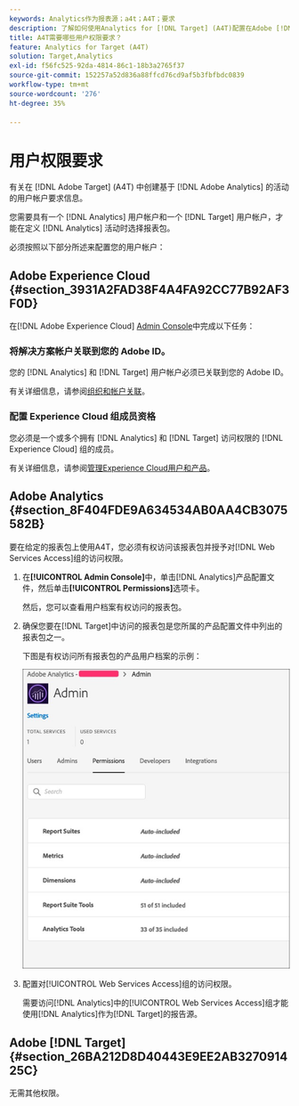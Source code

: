 ```yaml
---
keywords: Analytics作为报表源；a4t；A4T；要求
description: 了解如何使用Analytics for [!DNL Target] (A4T)配置在Adobe [!DNL Target] 中创建基于Adobe Analytics的活动所需的用户帐户要求。
title: A4T需要哪些用户权限要求？
feature: Analytics for Target (A4T)
solution: Target,Analytics
exl-id: f56fc525-92da-4814-86c1-18b3a2765f37
source-git-commit: 152257a52d836a88ffcd76cd9af5b3fbfbdc0839
workflow-type: tm+mt
source-wordcount: '276'
ht-degree: 35%

---
```


# 用户权限要求

有关在 [!DNL Adobe Target] (A4T) 中创建基于 [!DNL Adobe Analytics] 的活动的用户帐户要求信息。

您需要具有一个 [!DNL Analytics] 用户帐户和一个 [!DNL Target] 用户帐户，才能在定义 [!DNL Analytics] 活动时选择报表包。

必须按照以下部分所述来配置您的用户帐户：

## Adobe Experience Cloud {#section_3931A2FAD38F4A4FA92CC77B92AF3F0D}

在[!DNL Adobe Experience Cloud] [Admin Console](https://adminconsole.adobe.com)中完成以下任务：

### 将解决方案帐户关联到您的 Adobe ID。

您的 [!DNL Analytics] 和 [!DNL Target] 用户帐户必须已关联到您的 Adobe ID。

有关详细信息，请参阅[组织和帐户关联](https://experienceleague.adobe.com/docs/core-services/interface/administration/organizations.html?lang=en)。

### 配置 Experience Cloud 组成员资格

您必须是一个或多个拥有 [!DNL Analytics] 和 [!DNL Target] 访问权限的 [!DNL Experience Cloud] 组的成员。

有关详细信息，请参阅[管理Experience Cloud用户和产品](https://experienceleague.adobe.com/docs/core-services/interface/manage-users-and-products/admin-getting-started.html)。

## Adobe Analytics {#section_8F404FDE9A634534AB0AA4CB3075582B}

要在给定的报表包上使用A4T，您必须有权访问该报表包并授予对[!DNL Web Services Access]组的访问权限。

1. 在&#x200B;**[!UICONTROL Admin Console]**&#x200B;中，单击[!DNL Analytics]产品配置文件，然后单击&#x200B;**[!UICONTROL Permissions]**&#x200B;选项卡。

   然后，您可以查看用户档案有权访问的报表包。

1. 确保您要在[!DNL Target]中访问的报表包是您所属的产品配置文件中列出的报表包之一。

   下图是有权访问所有报表包的产品用户档案的示例：

   ![Admin Console权限选项卡](/help/main/c-integrating-target-with-mac/a4t/assets/permissions-tab.png)

1. 配置对[!UICONTROL Web Services Access]组的访问权限。

   需要访问[!DNL Analytics]中的[!UICONTROL Web Services Access]组才能使用[!DNL Analytics]作为[!DNL Target]的报告源。


## Adobe [!DNL Target] {#section_26BA212D8D40443E9EE2AB327091425C}

无需其他权限。
